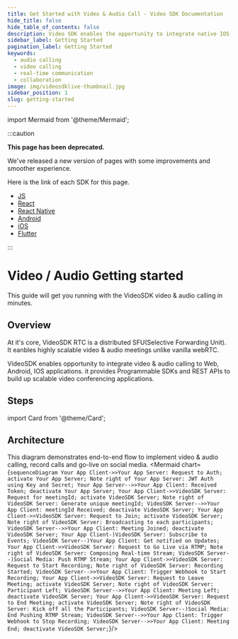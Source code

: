 ```yaml
---
title: Get Started with Video & Audio Call - Video SDK Documentation
hide_title: false
hide_table_of_contents: false
description: Video SDK enables the opportunity to integrate native IOS, Android & Web SDKs to add live video & audio conferencing to your applications.
sidebar_label: Getting Started
pagination_label: Getting Started
keywords:
  - audio calling
  - video calling
  - real-time communication
  - collaboration
image: img/videosdklive-thumbnail.jpg
sidebar_position: 1
slug: getting-started
---
```


import Mermaid from '@theme/Mermaid';

:::caution

**This page has been deprecated.**

We've released a new version of pages with some improvements and smoother experience.

Here is the link of each SDK for this page.

- [JS](/javascript/guide/video-and-audio-calling-api-sdk/getting-started)
- [React](/react/guide/video-and-audio-calling-api-sdk/quick-start)
- [React Native](/react-native/guide/video-and-audio-calling-api-sdk/getting-started)
- [Android](/android/guide/video-and-audio-calling-api-sdk/getting-started)
- [iOS](/ios/guide/video-and-audio-calling-api-sdk/getting-started)
- [Flutter](/flutter/guide/video-and-audio-calling-api-sdk/getting-started)

:::

# Video / Audio Getting started

This guide will get you running with the VideoSDK video & audio calling in minutes.

## Overview

At it's core, VideoSDK RTC is a distributed SFU(Selective Forwarding Unit). It eanbles highly scalable video & audio meetings unlike vanilla webRTC.

VideoSDK enables opportunity to integrate video & audio calling to Web, Android, IOS applications. it provides Programmable SDKs and REST APIs to build up scalable video conferencing applications.

## Steps

import Card from '@theme/Card';

<div class="container guide-steps-block">
  <div class="row ">
    <div class="col col--6">
      <Card heading="1. Signup & Create API Key" link="/docs/guide/video-and-audio-calling-api-sdk/signup-and-create-api" description="Generate Your API Key" />
    </div>
     <div class="col col--6">
      <Card heading="2. Client Setup" link="/docs/guide/video-and-audio-calling-api-sdk/supported-platforms" description="SDK Integration with client" />
    </div>
  </div>
   <div class="row ">
   <div class="col col--6" >
      <Card heading="3. Server Setup" link="/docs/guide/video-and-audio-calling-api-sdk/server-setup" description="Integrate server with API key"  />
    </div>
    <div class="col col--6">
      <Card heading="4. Start or Join Meeting" link="/docs/guide/video-and-audio-calling-api-sdk/features/start-join-meeting" description="Enter in Meeting" />
    </div>
  </div>
</div>

## Architecture

This diagram demonstrates end-to-end flow to implement video & audio calling, record calls and go-live on social media.
<Mermaid chart={`sequenceDiagram Your App Client->>Your App Server: Request to Auth; activate Your App Server; Note right of Your App Server: JWT Auth using Key and Secret; Your App Server-->>Your App Client: Received Token; deactivate Your App Server; Your App Client->>VideoSDK Server: Request for meetingId; activate VideoSDK Server; Note right of VideoSDK Server: Generate unique meetingId; VideoSDK Server-->>Your App Client: meetingId Received; deactivate VideoSDK Server; Your App Client->>VideoSDK Server: Request to Join; activate VideoSDK Server; Note right of VideoSDK Server: Broadcasting to each participants; VideoSDK Server-->>Your App Client: Meeting Joined; deactivate VideoSDK Server; Your App Client-)VideoSDK Server: Subscribe to Events; VideoSDK Server--)Your App Client: Get notified on Updates; Your App Client->>VideoSDK Server: Request to Go Live via RTMP; Note right of VideoSDK Server: Composing Real-time Stream; VideoSDK Server--)Social Media: Push RTMP Stream; Your App Client->>VideoSDK Server: Request to Start Recording; Note right of VideoSDK Server: Recording Started; VideoSDK Server-->>Your App Client: Trigger Webhook to Start Recording; Your App Client->>VideoSDK Server: Request to Leave Meeting; activate VideoSDK Server; Note right of VideoSDK Server: Participant Left; VideoSDK Server-->>Your App Client: Meeting Left; deactivate VideoSDK Server; Your App Client->>VideoSDK Server: Request to End Meeting; activate VideoSDK Server; Note right of VideoSDK Server: Kick off all the Participants; VideoSDK Server--)Social Media: End Pushing RTMP Stream; VideoSDK Server-->>Your App Client: Trigger Webhook to Stop Recording; VideoSDK Server-->>Your App Client: Meeting End; deactivate VideoSDK Server;`}/>

